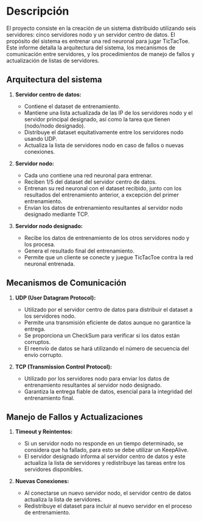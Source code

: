 # Descripción

El proyecto consiste en la creación de un sistema distribuido utilizando seis servidores: cinco servidores nodo y un servidor centro de datos. El propósito del sistema es entrenar una red neuronal para jugar TicTacToe. Este informe detalla la arquitectura del sistema, los mecanismos de comunicación entre servidores, y los procedimientos de manejo de fallos y actualización de listas de servidores.

## Arquitectura del sistema

1. **Servidor centro de datos:**
   - Contiene el dataset de entrenamiento.
   - Mantiene una lista actualizada de las IP de los servidores nodo y el servidor principal designado, así como la tarea que tienen (nodo/nodo designado).
   - Distribuye el dataset equitativamente entre los servidores nodo usando UDP.
   - Actualiza la lista de servidores nodo en caso de fallos o nuevas conexiones.

2. **Servidor nodo:**
   - Cada uno contiene una red neuronal para entrenar.
   - Reciben 1/5 del dataset del servidor centro de datos.
   - Entrenan su red neuronal con el dataset recibido, junto con los resultados del entrenamiento anterior, a excepción del primer entrenamiento.
   - Envían los datos de entrenamiento resultantes al servidor nodo designado mediante TCP.

3. **Servidor nodo designado:**
   - Recibe los datos de entrenamiento de los otros servidores nodo y los procesa.
   - Genera el resultado final del entrenamiento.
   - Permite que un cliente se conecte y juegue TicTacToe contra la red neuronal entrenada.

## Mecanismos de Comunicación

1. **UDP (User Datagram Protocol):**
   - Utilizado por el servidor centro de datos para distribuir el dataset a los servidores nodo.
   - Permite una transmisión eficiente de datos aunque no garantice la entrega.
   - Se proporciona un CheckSum para verificar si los datos están corruptos.
   - El reenvío de datos se hará utilizando el número de secuencia del envío corrupto.

2. **TCP (Transmission Control Protocol):**
   - Utilizado por los servidores nodo para enviar los datos de entrenamiento resultantes al servidor nodo designado.
   - Garantiza la entrega fiable de datos, esencial para la integridad del entrenamiento final.

## Manejo de Fallos y Actualizaciones

1. **Timeout y Reintentos:**
   - Si un servidor nodo no responde en un tiempo determinado, se considera que ha fallado, para esto se debe utilizar un KeepAlive.
   - El servidor designado informa al servidor centro de datos y este actualiza la lista de servidores y redistribuye las tareas entre los servidores disponibles.

2. **Nuevas Conexiones:**
   - Al conectarse un nuevo servidor nodo, el servidor centro de datos actualiza la lista de servidores.
   - Redistribuye el dataset para incluir al nuevo servidor en el proceso de entrenamiento.
